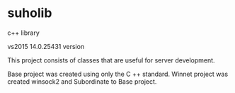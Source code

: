 # suholib
c++ library

vs2015 14.0.25431 version

This project consists of classes that are useful for server development.

Base project was created using only the C ++ standard.
Winnet project was created winsock2 and Subordinate to Base project.


